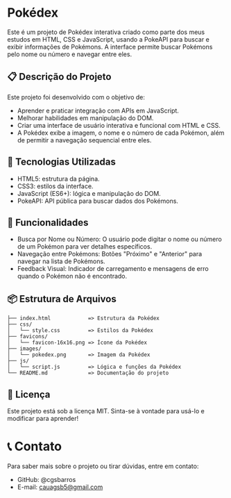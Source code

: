 # Pokédex
Este é um projeto de Pokédex interativa criado como parte dos meus estudos em HTML, CSS e JavaScript, usando a PokeAPI para buscar e exibir informações de Pokémons. A interface permite buscar Pokémons pelo nome ou número e navegar entre eles.

## 📋 Descrição do Projeto
Este projeto foi desenvolvido com o objetivo de:

* Aprender e praticar integração com APIs em JavaScript.
* Melhorar habilidades em manipulação do DOM.
* Criar uma interface de usuário interativa e funcional com HTML e CSS.
* A Pokédex exibe a imagem, o nome e o número de cada Pokémon, além de permitir a navegação sequencial entre eles.

## 🚀 Tecnologias Utilizadas
* HTML5: estrutura da página.
* CSS3: estilos da interface.
* JavaScript (ES6+): lógica e manipulação do DOM.
* PokeAPI: API pública para buscar dados dos Pokémons.
## 🎨 Funcionalidades
* Busca por Nome ou Número: O usuário pode digitar o nome ou número de um Pokémon para ver detalhes específicos.
* Navegação entre Pokémons: Botões "Próximo" e "Anterior" para navegar na lista de Pokémons.
* Feedback Visual: Indicador de carregamento e mensagens de erro quando o Pokémon não é encontrado.
## 📦 Estrutura de Arquivos
```
├── index.html            => Estrutura da Pokédex
├── css/
│   └── style.css         => Estilos da Pokédex
├── favicons/
│   └── favicon-16x16.png => Ícone da Pokédex
├── images/
│   └── pokedex.png       => Imagem da Pokédex
├── js/
│   └── script.js         => Lógica e funções da Pokédex
└── README.md             => Documentação do projeto

```
## 📜 Licença
Este projeto está sob a licença MIT. Sinta-se à vontade para usá-lo e modificar para aprender!

# 📞 Contato
Para saber mais sobre o projeto ou tirar dúvidas, entre em contato:

* GitHub: @cgsbarros
* E-mail: cauagsb5@gmail.com
